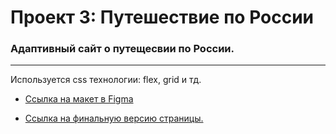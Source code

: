 # Проект 3: Путешествие по России

### Адаптивный сайт о путещесвии по России.

---

Используется css технологии: flex, grid и тд.


* [Ссылка на макет в Figma](https://www.figma.com/file/OyRWEjU6wBwRe1hapzQoLx/Sprint-3%3A-Russia-%2F-desktop-%2B-mobile?node-id=28503%3A0)

* [Ссылка на финальную версию страницы.](https://freebeego.github.io/russian-travel/)
